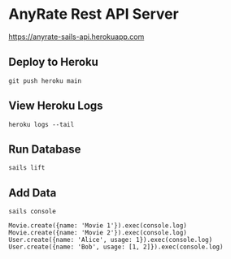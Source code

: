 # AnyRate Rest API Server

https://anyrate-sails-api.herokuapp.com

## Deploy to Heroku

```shell
git push heroku main
```

## View Heroku Logs

```shell
heroku logs --tail
```

## Run Database

```shell
sails lift
```

## Add Data

```shell
sails console

Movie.create({name: 'Movie 1'}).exec(console.log)
Movie.create({name: 'Movie 2'}).exec(console.log)
User.create({name: 'Alice', usage: 1}).exec(console.log)
User.create({name: 'Bob', usage: [1, 2]}).exec(console.log)
```

